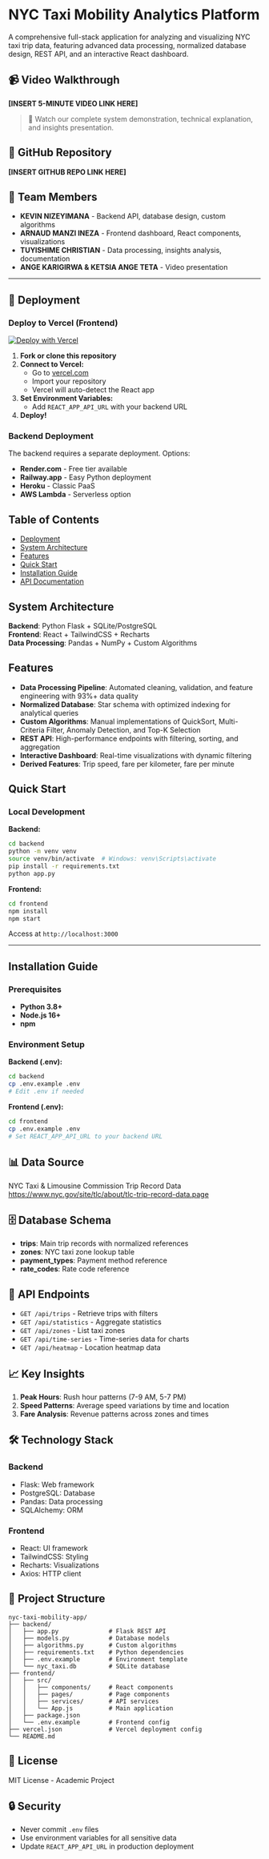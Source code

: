 # NYC Taxi Mobility Analytics Platform

A comprehensive full-stack application for analyzing and visualizing NYC taxi trip data, featuring advanced data processing, normalized database design, REST API, and an interactive React dashboard.

## 📹 Video Walkthrough

**[INSERT 5-MINUTE VIDEO LINK HERE]**

> 🎥 Watch our complete system demonstration, technical explanation, and insights presentation.

## 🔗 GitHub Repository

**[INSERT GITHUB REPO LINK HERE]**

## 👥 Team Members

- **KEVIN NIZEYIMANA** - Backend API, database design, custom algorithms
- **ARNAUD MANZI INEZA** - Frontend dashboard, React components, visualizations
- **TUYISHIME CHRISTIAN** - Data processing, insights analysis, documentation
- **ANGE KARIGIRWA & KETSIA ANGE TETA** - Video presentation

---

## 🚀 Deployment

### Deploy to Vercel (Frontend)

[![Deploy with Vercel](https://vercel.com/button)](https://vercel.com/new)

1. **Fork or clone this repository**
2. **Connect to Vercel:**
   - Go to [vercel.com](https://vercel.com)
   - Import your repository
   - Vercel will auto-detect the React app
3. **Set Environment Variables:**
   - Add `REACT_APP_API_URL` with your backend URL
4. **Deploy!**

### Backend Deployment

The backend requires a separate deployment. Options:
- **Render.com** - Free tier available
- **Railway.app** - Easy Python deployment
- **Heroku** - Classic PaaS
- **AWS Lambda** - Serverless option

## Table of Contents

- [Deployment](#deployment)
- [System Architecture](#system-architecture)
- [Features](#features)
- [Quick Start](#quick-start)
- [Installation Guide](#installation-guide)
- [API Documentation](#api-endpoints)

## System Architecture

**Backend**: Python Flask + SQLite/PostgreSQL  
**Frontend**: React + TailwindCSS + Recharts  
**Data Processing**: Pandas + NumPy + Custom Algorithms

## Features

- **Data Processing Pipeline**: Automated cleaning, validation, and feature engineering with 93%+ data quality
- **Normalized Database**: Star schema with optimized indexing for analytical queries
- **Custom Algorithms**: Manual implementations of QuickSort, Multi-Criteria Filter, Anomaly Detection, and Top-K Selection
- **REST API**: High-performance endpoints with filtering, sorting, and aggregation
- **Interactive Dashboard**: Real-time visualizations with dynamic filtering
- **Derived Features**: Trip speed, fare per kilometer, fare per minute

## Quick Start

### Local Development

**Backend:**
```bash
cd backend
python -m venv venv
source venv/bin/activate  # Windows: venv\Scripts\activate
pip install -r requirements.txt
python app.py
```

**Frontend:**
```bash
cd frontend
npm install
npm start
```

Access at `http://localhost:3000`

---

## Installation Guide

### Prerequisites

- **Python 3.8+**
- **Node.js 16+**
- **npm**

### Environment Setup

**Backend (.env):**
```bash
cd backend
cp .env.example .env
# Edit .env if needed
```

**Frontend (.env):**
```bash
cd frontend
cp .env.example .env
# Set REACT_APP_API_URL to your backend URL
```

## 📊 Data Source

NYC Taxi & Limousine Commission Trip Record Data  
https://www.nyc.gov/site/tlc/about/tlc-trip-record-data.page

## 🗄️ Database Schema

- **trips**: Main trip records with normalized references
- **zones**: NYC taxi zone lookup table
- **payment_types**: Payment method reference
- **rate_codes**: Rate code reference

## 🔌 API Endpoints

- `GET /api/trips` - Retrieve trips with filters
- `GET /api/statistics` - Aggregate statistics
- `GET /api/zones` - List taxi zones
- `GET /api/time-series` - Time-series data for charts
- `GET /api/heatmap` - Location heatmap data

## 📈 Key Insights

1. **Peak Hours**: Rush hour patterns (7-9 AM, 5-7 PM)
2. **Speed Patterns**: Average speed variations by time and location
3. **Fare Analysis**: Revenue patterns across zones and times

## 🛠️ Technology Stack

### Backend
- Flask: Web framework
- PostgreSQL: Database
- Pandas: Data processing
- SQLAlchemy: ORM

### Frontend
- React: UI framework
- TailwindCSS: Styling
- Recharts: Visualizations
- Axios: HTTP client

## 🎯 Project Structure

```
nyc-taxi-mobility-app/
├── backend/
│   ├── app.py              # Flask REST API
│   ├── models.py           # Database models
│   ├── algorithms.py       # Custom algorithms
│   ├── requirements.txt    # Python dependencies
│   ├── .env.example        # Environment template
│   └── nyc_taxi.db         # SQLite database
├── frontend/
│   ├── src/
│   │   ├── components/     # React components
│   │   ├── pages/          # Page components
│   │   ├── services/       # API services
│   │   └── App.js          # Main application
│   ├── package.json
│   └── .env.example        # Frontend config
├── vercel.json             # Vercel deployment config
└── README.md
```

## 📄 License

MIT License - Academic Project

## 🔒 Security

- Never commit `.env` files
- Use environment variables for all sensitive data
- Update `REACT_APP_API_URL` in production deployment

